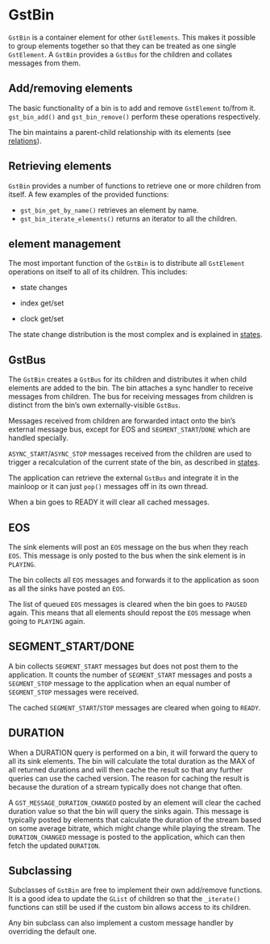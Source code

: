 # GstBin

`GstBin` is a container element for other `GstElements`. This makes it
possible to group elements together so that they can be treated as one
single `GstElement`. A `GstBin` provides a `GstBus` for the children and
collates messages from them.

## Add/removing elements

The basic functionality of a bin is to add and remove `GstElement`
to/from it. `gst_bin_add()` and `gst_bin_remove()` perform these
operations respectively.

The bin maintains a parent-child relationship with its elements (see
[relations](design/relations.md)).

## Retrieving elements

`GstBin` provides a number of functions to retrieve one or more children
from itself. A few examples of the provided functions:

* `gst_bin_get_by_name()` retrieves an element by name.
* `gst_bin_iterate_elements()` returns an iterator to all the children.

## element management

The most important function of the `GstBin` is to distribute all
`GstElement` operations on itself to all of its children. This includes:

  - state changes

  - index get/set

  - clock get/set

The state change distribution is the most complex and is explained in
[states](design/states.md).

## GstBus

The `GstBin` creates a `GstBus` for its children and distributes it when
child elements are added to the bin. The bin attaches a sync handler to
receive messages from children. The bus for receiving messages from
children is distinct from the bin’s own externally-visible `GstBus`.

Messages received from children are forwarded intact onto the bin’s
external message bus, except for EOS and `SEGMENT_START`/`DONE` which are
handled specially.

`ASYNC_START`/`ASYNC_STOP` messages received from the children are used to
trigger a recalculation of the current state of the bin, as described in
[states](design/states.md).

The application can retrieve the external `GstBus` and integrate it in the
mainloop or it can just `pop()` messages off in its own thread.

When a bin goes to READY it will clear all cached messages.

## EOS

The sink elements will post an `EOS` message on the bus when they reach
`EOS`. This message is only posted to the bus when the sink element is
in `PLAYING`.

The bin collects all `EOS` messages and forwards it to the application as
soon as all the sinks have posted an `EOS`.

The list of queued `EOS` messages is cleared when the bin goes to `PAUSED`
again. This means that all elements should repost the `EOS` message when
going to `PLAYING` again.

## SEGMENT_START/DONE

A bin collects `SEGMENT_START` messages but does not post them to the
application. It counts the number of `SEGMENT_START` messages and posts a
`SEGMENT_STOP` message to the application when an equal number of
`SEGMENT_STOP` messages were received.

The cached `SEGMENT_START`/`STOP` messages are cleared when going to `READY`.

## DURATION

When a DURATION query is performed on a bin, it will forward the query
to all its sink elements. The bin will calculate the total duration as
the MAX of all returned durations and will then cache the result so that
any further queries can use the cached version. The reason for caching the
result is because the duration of a stream typically does not change
that often.

A `GST_MESSAGE_DURATION_CHANGED` posted by an element will clear the
cached duration value so that the bin will query the sinks again. This
message is typically posted by elements that calculate the duration of
the stream based on some average bitrate, which might change while
playing the stream. The `DURATION_CHANGED` message is posted to the
application, which can then fetch the updated `DURATION`.

## Subclassing

Subclasses of `GstBin` are free to implement their own add/remove
functions. It is a good idea to update the `GList` of children so
that the `_iterate()` functions can still be used if the custom bin
allows access to its children.

Any bin subclass can also implement a custom message handler by
overriding the default one.
